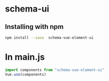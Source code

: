 # schema-ui

## Installing with npm
```sh
npm install --save  schema-vue-element-ui
```

# In main.js 
```js
import components from "schema-vue-element-ui"
Vue.use(components)
```
